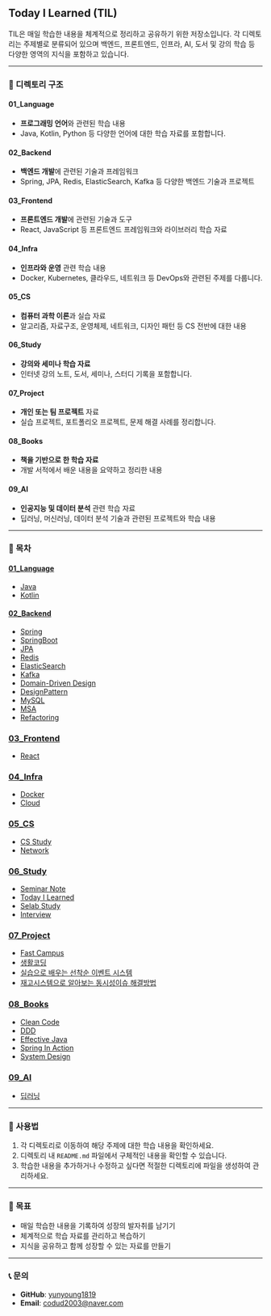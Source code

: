 ## Today I Learned (TIL)

TIL은 매일 학습한 내용을 체계적으로 정리하고 공유하기 위한 저장소입니다. 
각 디렉토리는 주제별로 분류되어 있으며 백엔드, 프론트엔드, 인프라, AI, 도서 및 강의 학습 등 다양한 영역의 지식을 포함하고 있습니다.

---


### 📂 디렉토리 구조

#### 01_Language
- **프로그래밍 언어**와 관련된 학습 내용
- Java, Kotlin, Python 등 다양한 언어에 대한 학습 자료를 포함합니다.

#### 02_Backend
- **백엔드 개발**에 관련된 기술과 프레임워크
- Spring, JPA, Redis, ElasticSearch, Kafka 등 다양한 백엔드 기술과 프로젝트

#### 03_Frontend
- **프론트엔드 개발**에 관련된 기술과 도구
- React, JavaScript 등 프론트엔드 프레임워크와 라이브러리 학습 자료

#### 04_Infra
- **인프라와 운영** 관련 학습 내용
- Docker, Kubernetes, 클라우드, 네트워크 등 DevOps와 관련된 주제를 다룹니다.

#### 05_CS
- **컴퓨터 과학 이론**과 실습 자료
- 알고리즘, 자료구조, 운영체제, 네트워크, 디자인 패턴 등 CS 전반에 대한 내용

#### 06_Study
- **강의와 세미나 학습 자료**
- 인터넷 강의 노트, 도서, 세미나, 스터디 기록을 포함합니다.

#### 07_Project
- **개인 또는 팀 프로젝트** 자료
- 실습 프로젝트, 포트폴리오 프로젝트, 문제 해결 사례를 정리합니다.

#### 08_Books
- **책을 기반으로 한 학습 자료**
- 개발 서적에서 배운 내용을 요약하고 정리한 내용

#### 09_AI
- **인공지능 및 데이터 분석** 관련 학습 자료
- 딥러닝, 머신러닝, 데이터 분석 기술과 관련된 프로젝트와 학습 내용


---
### 📂 목차

#### [01_Language](01_Language/)
- [Java](01_Language/Java)
- [Kotlin](01_Language/Kotlin)

#### [02_Backend](02_Backend/)
- [Spring](02_Backend/Spring)
- [SpringBoot](02_Backend/SpringBoot)
- [JPA](02_Backend/JPA)
- [Redis](02_Backend/Redis)
- [ElasticSearch](02_Backend/ElasticSearch)
- [Kafka](02_Backend/Kafka)
- [Domain-Driven Design](02_Backend/DomainDrivenDesign)
- [DesignPattern](02_Backend/DesignPattern)
- [MySQL](02_Backend/MySQL)
- [MSA](02_Backend/MSA)
- [Refactoring](02_Backend/Refactoring)

### [03_Frontend](03_Frontend/)
- [React](03_Frontend/React/)

### [04_Infra](04_Infra/)
- [Docker](04_Infra/Docker)
- [Cloud](04_Infra/Cloud)

### [05_CS](05_CS/)
- [CS Study](05_CS/CS%20Study)
- [Network](05_CS/Network/)


### [06_Study](06_Study/)
- [Seminar Note](06_Study/SeminarNote/)
- [Today I Learned](06_Study/Today%20I%20Learned)
- [Selab Study](06_Study/Selab-Study/)
- [Interview](06_Study/Interview)


### [07_Project](07_Project/)
- [Fast Campus](07_Project/FastCampus)
- [생활코딩](07_Project/생활코딩)
- [실습으로 배우는 선착순 이벤트 시스템](07_Project/실습으로%20배우는%20선착순%20이벤트%20시스템)
- [재고시스템으로 알아보는 동시성이슈 해결방법](07_Project/재고시스템으로%20알아보는%20동시성이슈%20해결방법)

### [08_Books](08_Books/)
- [Clean Code](08_Books/CleanCode)
- [DDD](08_Books/DDD)
- [Effective Java](08_Books/Effective%20Java)
- [Spring In Action](08_Books/SpringInAction)
- [System Design](08_Books/System%20Design)

### [09_AI](09_AI/)
- [딥러닝](09_AI/DeepLearning)



---


### 📌 사용법

1. 각 디렉토리로 이동하여 해당 주제에 대한 학습 내용을 확인하세요.
2. 디렉토리 내 `README.md` 파일에서 구체적인 내용을 확인할 수 있습니다.
3. 학습한 내용을 추가하거나 수정하고 싶다면 적절한 디렉토리에 파일을 생성하여 관리하세요.

---


### 🎯 목표

- 매일 학습한 내용을 기록하여 성장의 발자취를 남기기
- 체계적으로 학습 자료를 관리하고 복습하기
- 지식을 공유하고 함께 성장할 수 있는 자료를 만들기

---


### 📞 문의

- **GitHub**: [yunyoung1819](https://github.com/yunyoung1819)
- **Email**: codud2003@naver.com
